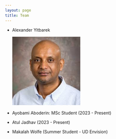 ```yaml
---
layout: page
title: Team
---
```


- Alexander Yitbarek

    ![Image Alt](Images/UDPhoto.jpeg)
  
- Ayobami Aboderin: MSc Student (2023 - Present)
  
- Atul Jadhav (2023 - Present)
  
- Makalah Wolfe (Summer Student - UD Envision)
